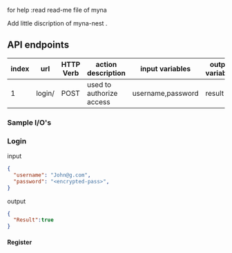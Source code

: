 for help :read read-me file of myna

Add little discription of myna-nest .

## API endpoints

|index|url|HTTP Verb|action description|input variables|output variables|sample i/o|
|-|-|-|-|-|-|-|
|1|login/|POST| used to authorize access|username,password|result|[Link](#login)|

### Sample I/O's

### Login

input

``` json
{
  "username": "John@g.com",
  "password": "<encrypted-pass>",
}

```

output

``` json
{
  "Result":true
}

```

#### Register
